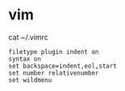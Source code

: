# vim

cat ~/.vimrc
```vim
filetype plugin indent on
syntax on
set backspace=indent,eol,start
set number relativenumber
set wildmenu
```
